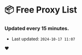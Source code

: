 # :package: Free Proxy List
### Updated every 15 minutes.

- Last updated: `2024-10-17 11:07`

:heart:
